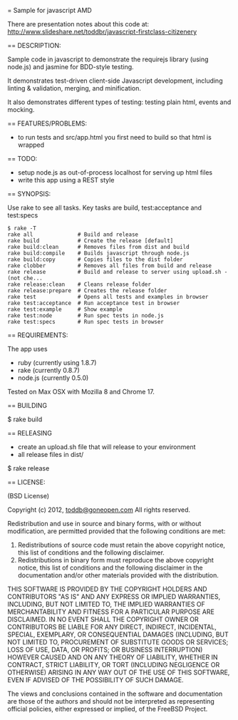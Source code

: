 = Sample for javascript AMD

There are presentation notes about this code at: http://www.slideshare.net/toddbr/javascript-firstclass-citizenery

== DESCRIPTION:

Sample code in javascript to demonstrate the requirejs library (using node.js) and jasmine for BDD-style testing.

It demonstrates test-driven client-side Javascript development, including linting & validation, merging, and minification.

It also demonstrates different types of testing: testing plain html, events and mocking.

== FEATURES/PROBLEMS:

* to run tests and src/app.html you first need to build so that html is wrapped

== TODO:

* setup node.js as out-of-process localhost for serving up html files
* write this app using a REST style

== SYNOPSIS:


Use rake to see all tasks. Key tasks are build, test:acceptance and test:specs

	$ rake -T
	rake all              # Build and release
	rake build            # Create the release [default]
	rake build:clean      # Removes files from dist and build
	rake build:compile    # Builds javascript through node.js
	rake build:copy       # Copies files to the dist folder
	rake clobber          # Removes all files from build and release
	rake release          # Build and release to server using upload.sh - (not che...
	rake release:clean    # Cleans release folder
	rake release:prepare  # Creates the release folder
	rake test             # Opens all tests and examples in browser
	rake test:acceptance  # Run acceptance test in browser
	rake test:example     # Show example
	rake test:node        # Run spec tests in node.js
	rake test:specs       # Run spec tests in browser


== REQUIREMENTS:

The app uses 

 - ruby (currently using 1.8.7)
 - rake (currently 0.8.7)
 - node.js (currently 0.5.0)

Tested on Max OSX with Mozilla 8 and Chrome 17.

== BUILDING

$ rake build

== RELEASING

* create an upload.sh file that will release to your environment
* all release files in dist/

$ rake release

== LICENSE:

(BSD License)

Copyright (c) 2012, toddb@goneopen.com
All rights reserved.

Redistribution and use in source and binary forms, with or without
modification, are permitted provided that the following conditions are met: 

1. Redistributions of source code must retain the above copyright notice, this
   list of conditions and the following disclaimer. 
2. Redistributions in binary form must reproduce the above copyright notice,
   this list of conditions and the following disclaimer in the documentation
   and/or other materials provided with the distribution. 

THIS SOFTWARE IS PROVIDED BY THE COPYRIGHT HOLDERS AND CONTRIBUTORS "AS IS" AND
ANY EXPRESS OR IMPLIED WARRANTIES, INCLUDING, BUT NOT LIMITED TO, THE IMPLIED
WARRANTIES OF MERCHANTABILITY AND FITNESS FOR A PARTICULAR PURPOSE ARE
DISCLAIMED. IN NO EVENT SHALL THE COPYRIGHT OWNER OR CONTRIBUTORS BE LIABLE FOR
ANY DIRECT, INDIRECT, INCIDENTAL, SPECIAL, EXEMPLARY, OR CONSEQUENTIAL DAMAGES
(INCLUDING, BUT NOT LIMITED TO, PROCUREMENT OF SUBSTITUTE GOODS OR SERVICES;
LOSS OF USE, DATA, OR PROFITS; OR BUSINESS INTERRUPTION) HOWEVER CAUSED AND
ON ANY THEORY OF LIABILITY, WHETHER IN CONTRACT, STRICT LIABILITY, OR TORT
(INCLUDING NEGLIGENCE OR OTHERWISE) ARISING IN ANY WAY OUT OF THE USE OF THIS
SOFTWARE, EVEN IF ADVISED OF THE POSSIBILITY OF SUCH DAMAGE.

The views and conclusions contained in the software and documentation are those
of the authors and should not be interpreted as representing official policies, 
either expressed or implied, of the FreeBSD Project.
